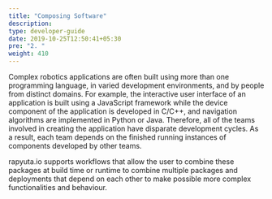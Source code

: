 ```yaml
---
title: "Composing Software"
description:
type: developer-guide
date: 2019-10-25T12:50:41+05:30
pre: "2. "
weight: 410
---
```

Complex robotics applications are often built using more than one
programming language, in varied development environments, and by
people from distinct domains. For example, the interactive user 
interface of an application is built using a JavaScript framework
while the device component of the application is developed in
C/C++, and navigation algorithms are implemented in Python or
Java. Therefore, all of the teams involved in creating the
application have disparate development cycles. As a result,
each team depends on the finished running instances of components
developed by other teams.

rapyuta.io supports workflows that allow the user to combine these
packages at build time or runtime to combine multiple packages
and deployments that depend on each other to make possible more
complex functionalities and behaviour.